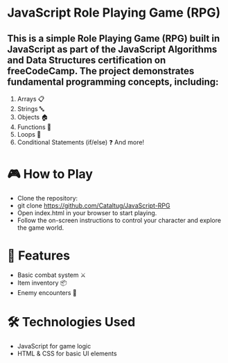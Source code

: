 # JavaScript Role Playing Game (RPG)
## This is a simple Role Playing Game (RPG) built in JavaScript as part of the JavaScript Algorithms and Data Structures certification on freeCodeCamp. The project demonstrates fundamental programming concepts, including:

1. Arrays 📋
2. Strings 🔤
3. Objects 🏠
4. Functions 🔧
5. Loops 🔄
6. Conditional Statements (if/else) ❓ And more!



# 🎮 How to Play
- Clone the repository:
- git clone https://github.com/Cataltug/JavaScript-RPG
- Open index.html in your browser to start playing.
- Follow the on-screen instructions to control your character and explore the game world.

# 🚀 Features
- Basic combat system ⚔️
- Item inventory 📦
- Enemy encounters 👹


# 🛠 Technologies Used
- JavaScript for game logic
- HTML & CSS for basic UI elements
